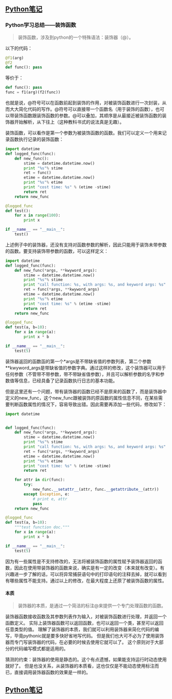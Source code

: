 ## [Python笔记](https://billy0920.github.io/python_tips)
### Python学习总结——装饰函数
> 装饰函数，涉及到python的一个特殊语法：装饰器（@）。

以下的代码：
```python
@f1(arg)
@f2
def func(): pass
```
等价于：
```python
def func(): pass
func = f1(arg)(f2(func))
```
也就是说，@符号可以在函数前起到装饰的作用，对被装饰函数进行一次封装，从而大大简化代码的写作。@符号可以直接带一个函数名（用于装饰的函数），也可以带装饰函数跟装饰函数的参数。@可以叠加，其顺序是从最接近被装饰函数的装饰器开始解析，从下往上（这种教科书式的说法真是无趣）。

装饰函数，可以看作是第一个参数为被装饰函数的函数。我们可以定义一个用来记录函数执行记录的装饰函数：
```python
import datetime
def logged_func(func):
    def new_func():
        stime = datetime.datetime.now()
        print "%s"% stime
        ret = func()
        etime = datetime.datetime.now()
        print "%s"% etime
        print "cost time: %s" % (etime -stime)
        return ret
    return new_func

@logged_func
def test():
    for x in range(100):
        print x

if __name__ == "__main__":
    test()
```
上述例子中的装饰器，还没有支持对函数参数的解析，因此只能用于装饰未带参数的函数。要支持装饰带参数的函数，可以这样定义：
```python
import datetime
def logged_func(func):
    def new_func(*args, **kwyword_args):
        stime = datetime.datetime.now()
        print "%s"% stime
        print "call function: %s, with args: %s, and keyword args: %s" % (func.__name__, args, kwyword_args)
        ret = func(*args, **kwyword_args)
        etime = datetime.datetime.now()
        print "%s"% etime
        print "cost time: %s" % (etime -stime)
        return ret
    return new_func

@logged_func
def test(a, b=10):
    for x in range(a):
        print x * b

if __name__ == "__main__":
    test(5)
```
装饰器返回的函数函的第一个*args是不带缺省值的参数列表，第二个参数**kwyword_args是带缺省值的参数字典。通过这样的修改，这个装饰器可以用于任何参数（不管带不带参数，带不带缺省值参数），并且可以解析参数的名字和参数值等信息，已经具备了记录函数执行日志的基本功能。

但是这里还有一个问题，带有装饰器的函数已经不是原来的函数了，而是装饰器中定义的new_func，这个new_func跟被装饰的原函数的属性信息不同，在某些需要判断函数属性的情况下，容易导致出错。因此需要再添加一些代码，修改如下：
```python
import datetime


def logged_func(func):
    def new_func(*args, **kwyword_args):
        stime = datetime.datetime.now()
        print "%s"% stime
        print "call function: %s, with args: %s, and keyword args: %s" % (func.__name__, args, kwyword_args)
        ret = func(*args, **kwyword_args)
        etime = datetime.datetime.now()
        print "%s"% etime
        print "cost time: %s" % (etime -stime)
        return ret

    for attr in dir(func):
        try:
            new_func.__setattr__(attr, func.__getattribute__(attr))
        except Exception, e:
            # print e, attr
            pass
    return new_func

@logged_func
def test(a, b=10):
    """test function doc."""
    for x in range(a):
        print x * b

if __name__ == "__main__":
    test(5)

```
因为有一些属性是不支持修改的，无法将被装饰函数的属性赋予装饰器返回的函数，因此在使用带装饰器的函数来说，确实是有一定的改变（本来就有改变）。有兴趣进一步了解的话，可以将异常捕获语句中的打印语句的注释去掉，就可以看到有哪些属性不能支持。通过以上的修改，在最大程度上还原了被装饰函数的属性。

#### 本质
> 装饰器的本质，是通过一个简洁的标注@来提供一个专门处理函数的函数。

装饰器函数接收函数及其参数列表作为输入，对被装饰函数进行处理，并返回一个函数定义。
实际上装饰器函数可以返回函数，也可以返回一个类，甚至可以返回任意类型的值。
理解了装饰器的本质，我们就可以利用装饰器来简化代码的编写，毕竟pythonic就是要多快好省地写代码。
但是我们也大可不必为了使用装饰器而专门写装饰器的代码，在必要的时候去使用它就可以了。
这个原则对于大部分的代码编写模式都是适用的。

猜测的约束：装饰器的使用是静态的。这个有点遗憾，如果能支持运行时动态使用就好了。
但是也没关系，从装饰器的本质看，这也仅仅是不能动态使用标注而已，直接调用装饰器函数的效果是一样的。

## [Python笔记](https://billy0920.github.io/python_tips)
